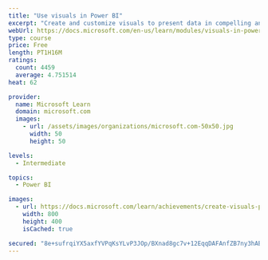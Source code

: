 ```yaml
---
title: "Use visuals in Power BI"
excerpt: "Create and customize visuals to present data in compelling and insightful ways."
webUrl: https://docs.microsoft.com/en-us/learn/modules/visuals-in-power-bi/
type: course
price: Free
length: PT1H16M
ratings:
  count: 4459
  average: 4.751514
heat: 62

provider:
  name: Microsoft Learn
  domain: microsoft.com
  images:
    - url: /assets/images/organizations/microsoft.com-50x50.jpg
      width: 50
      height: 50

levels:
  - Intermediate

topics:
  - Power BI

images:
  - url: https://docs.microsoft.com/learn/achievements/create-visuals-power-bi-desktop-social.png
    width: 800
    height: 400
    isCached: true

secured: "8e+sufrqiYX5axfYVPqKsYLvP3JOp/BXnad8gc7v+12EqqDAFAnfZB7ny3hABF6wp2BSh6+UdYOv5kXq2rrxcmmoHstDvFmt4ORKnWE8Vmiz3ec2Dh+5YMeytyS4sL6kjFc28QCPZX/KNjnA6VZZAPu7kFjm7+KBZHphleQgrTH/C6dePzHlHskkRmFEAo4ZPzd1st6VvcA2MduVorIWhK/qO0G8VKCOa2gbUPCuvlpQjBVJabhDqmPB5g1lbmQM62GYq7mGc/jvF69X7fTWbvYvM6z4UIc9WwLwPF47I6NTxPDc6bii3eW/yPsx3lzw3w+RKsBEF2GrJvVucvzPKP/kz+ZI0WFrHh9KaIBLjUFYEFI15jUL8ldF0OGpAc4LxCNYtXBlqqOG0gTg4rWgCNPAfNauYN5kzfQjGTgqT6s=;Qff5ZDjJAWx7kAjmNReNQg=="
---
```


